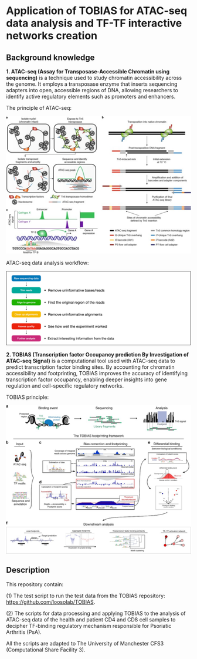 # Application of TOBIAS for ATAC-seq data analysis and TF-TF interactive networks creation

## Background knowledge

**1. ATAC-seq (Assay for Transposase-Accessible Chromatin using sequencing)** is a technique used to study chromatin accessibility across the genome. It employs a transposase enzyme that inserts sequencing adapters into open, accessible regions of DNA, allowing researchers to identify active regulatory elements such as promoters and enhancers. 

The principle of ATAC-seq:

<img src="figures/ATAC-seq_principle.svg" alt="ATAC-seq principle" width="800">

ATAC-seq data analysis workflow:

<img src="figures/ATAC-seq_data_analysis_workflow.svg" alt="TOBIAS workflow" width="800">

**2. TOBIAS (Transcription factor Occupancy prediction By Investigation of ATAC-seq Signal)** is a computational tool used with ATAC-seq data to predict transcription factor binding sites. By accounting for chromatin accessibility and footprinting, TOBIAS improves the accuracy of identifying transcription factor occupancy, enabling deeper insights into gene regulation and cell-specific regulatory networks.

TOBIAS principle:

<img src="figures/TOBIAS_principle.svg" alt="TOBIAS principle" width="800">

## Description
This repository contain:

(1) The test script to run the test data from the TOBIAS repository: https://github.com/loosolab/TOBIAS.

(2) The scripts for data processing and applying TOBIAS to the analysis of ATAC-seq data of the health and patient CD4 and CD8 cell samples to decipher TF-binding regulatory mechanism responsible for Psoriatic Arthritis (PsA).

All the scripts are adapted to The University of Manchester CFS3 (Computational Share Facility 3).
